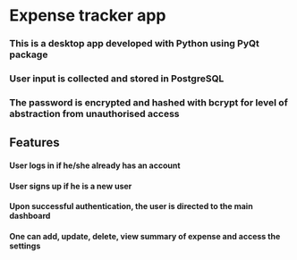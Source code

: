 # Expense tracker app
### This is a desktop app developed with Python using PyQt package
### User input is collected and stored in PostgreSQL
### The password is encrypted and hashed with bcrypt for level of abstraction from unauthorised access

## Features
#### User logs in if he/she already has an account
#### User signs up if he is a new user
#### Upon successful authentication, the user is directed to the main dashboard
#### One can add, update, delete, view summary of expense and access the settings
